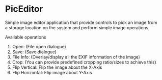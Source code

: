 # PicEditor
Simple image editor application that provide controls to pick an image from
a storage location on the system and perform simple image operations.

Available operations
  1. Open: (File open dialogue)
  2. Save: (Save dialogue)
  3. File Info: (Overlay/display all the EXIF information of the image)
  4. Crop: (You can provide predefined cropping ratio/sizes to achieve this)
  5. Flip Vertical: Flip the image about the X-Axis
  6. Flip Horizontal: Flip image about Y-Axis
